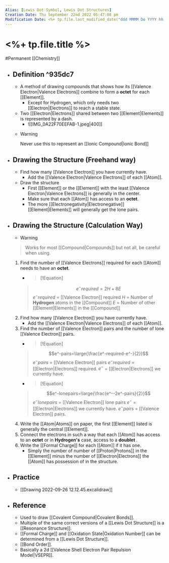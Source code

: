 ```yaml
---
Alias: [Lewis Dot Symbol, Lewis Dot Structures]
Creation Date: Thu September 22nd 2022 05:47:08 pm 
Modification Date: <%+ tp.file.last_modified_date("ddd MMMM Do YYYY hh:mm:ss a") %>
---
```

# <%+ tp.file.title %>
#Permanent [[Chemistry]]

- ## Definition ^935dc7
	- A method of drawing compounds that shows how its [[Valence Electron|Valence Electrons]] combine to form a **octet** for each [[Element]].
		- Except for Hydrogen, which only needs two [[Electron|Electrons]] to reach a stable state.
	- Two [[Electron|Electrons]] shared between two [[Element|Elements]] is represented by a dash.
		- ![[IMG_0A22F70EEFAB-1.jpeg|400]]
	- > [!Warning]
	  > Never use this to represent an [[Ionic Compound|Ionic Bond]]
- ## Drawing the Structure (Freehand way)
	- Find how many [[Valence Electron]] you have currently have.
		- Add the [[Valence Electron|Valence Electrons]] of each [[Atom]].
	- Draw the structure
		- First [[Element]] or  the [[Element]] with the least [[Valence Electron|Valence Electrons]] is generally in the center.
		- Make sure that each [[Atom]] has access to an **octet**.
		- The more [[Electronegativity|Electronegative]] [[Element|Elements]] will generally get the lone pairs.
- ## Drawing the Structure (Calculation Way)
	- > [!Warning]
	> Works for most [[Compound|Compounds]] but not all, be careful when using.
	1. Find the number of [[Valence Electrons]] required for each [[Atom]] needs to have an **octet**.
	   - > [!Equation]
	   > $$e^-required=2H+8E$$
	   > $e^-required$ = [[Valence Electron]] required
	   > $H$ = Number of **Hydrogen** atoms in the [[Compound]]
	   > $E$ = Number of other [[Element|Elements]] in the [[Compound]]
	2. Find how many [[Valence Electron]] you have currently have.
		- Add the [[Valence Electron|Valence Electrons]] of each [[Atom]].
	3. Find the number of [[Valence Electron]] pairs and the number of lone [[Valence Electron]] pairs.
		- > [!Equation]
	   > $$e^-pairs=\large{\frac{e^-required-e^-}{2}}$$
	   > $e^-pairs$ = [[Valence Electron]] pairs
	   > $e^-required$ = [[Electron|Electrons]] required.
	   > $e^-$ = [[Electron|Electrons]] we currently have.
		- > [!Equation]
	   > $$e^-lonepairs=\large{\frac{e^--2e^-pairs}{2}}$$
	   > $e^-lonepairs$ = [[Valence Electron]] lone pairs
	   > $e^-$ = [[Electron|Electrons]] we currently have.
	   > $e^-pairs$ = [[Valence Electron]] pairs.
	4. Write the [[Atom|Atoms]] on paper, the first [[Element]] listed is generally the central [[Element]].
	5. Connect the electrons in such a way that each [[Atom]] has access to an **octet** or in **Hydrogen's** case, access to a **doublet** .
	6. Write the [[Formal Charge]] for each [[Atom]] if it has one.
		- Simply the number of number of [[Proton|Protons]] in the [[Element]] minus the number of [[Electron|Electrons]] the [[Atom]] has possession of in the structure.
- ## Practice
	- [[Drawing 2022-09-26 12.12.45.excalidraw]]
- ## Reference
	- Used to draw [[Covalent Compound|Covalent Bonds]].
	- Multiple of the same correct versions of a [[Lewis Dot Structure]] is a [[Resonance Structure]].
	- [[Formal Charge]] and [[Oxidation State|Oxidation Number]] can be determined from a [[Lewis Dot Structure]].
	- [[Bond Order]].
	- Basically a 2d [[Valence Shell Electron Pair Repulsion Model|VSEPR]].
